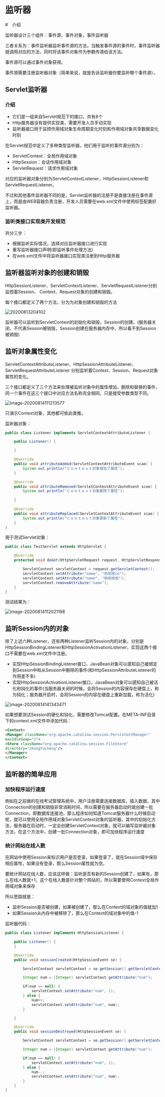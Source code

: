 # 监听器

#　介绍

监听器设计三个组件：事件源，事件对象，事件监听器

三者关系为：事件监听器监听事件源的方法，当触发事件源的事件时，事件监听器就调用对应的方法，同时将该事件对象作为参数传递给该方法。

事件源可以通过事件对象获得。

事件源需要注册监听器对象（简单来说，就是告诉监听器你要监听哪个事件源）。



## Servlet监听器

### 介绍

- 它们是一组来自Servlet规范下的接口，共有8个
- Http服务器没有提供实现类，需要开发人员手动实现
- 监听器接口用于监控作用域对象生命周期变化时刻和作用域对象共享数据变化时刻





在Servlet规范中定义了多种类型监听器，他们用于监听的事件源分别为：

- ServletContext：全局作用域对象
- HttpSession：会话作用域对象
- ServletRequest：请求作用域对象

对应的监听器对象分别为ServletContextListener，HttpSessionListener和ServletRequestListener。

不过和其他事件监听器不同的是，Servlet监听器的注册不是直接注册在事件源上，而是由WEB容器负责注册，开发人员需要在web.xml文件中使用<listener>标签配置好监听器。



### 监听类接口实现类开发规范

共分三步：

- 根据监听实际情况，选择对应监听器接口进行实现
- 重写监听器接口声明(即监听事件处理方法)
- 在web.xml文件中将监听器接口实现类注册到Http服务器



## 监听器监听对象的创建和销毁

HttpSessionListener、ServletContextListener、ServletRequestListener分别监控着Session、
Context、Request对象的创建和销毁。

每个接口都定义了两个方法，分为为对象创建和销毁的方法

![20200813204102](https://crayon-1302863897.cos.ap-beijing.myqcloud.com/20200814092651.png) 



 

监听器可以监听到ServletContext的初始化和销毁，Session的创建。(服务器关闭，不代表Session被销毁，Session创建在服务器内存中，所以看不到Session被销毁)



## 监听对象属性变化

ServletContextAttributeListener、HttpSessionAttributeListener、ServletRequestAttributeListener
分别监听着Context、Session、Request对象属性的变化。



三个接口都定义了三个方法来处理被监听对象中的属性增加，删除和替换的事件，同一个事件在这三个接口中对应方法名称完全相同，只是接受参数类型不同。

![image-20200814111213577](https://crayon-1302863897.cos.ap-beijing.myqcloud.com/20200814111221.png)





只演示Context对象，其他都可依此类推。

监听器对象：

```java
public class Listener implements ServletContextAttributeListener {

    public Listener() {

    }

    @Override
    public void attributeAdded(ServletContextAttributeEvent scae) {
        System.out.println("Ｃｏｎｔｅｘｔ对象增加了属性");
    }

    @Override
    public void attributeRemoved(ServletContextAttributeEvent scae) {
        System.out.println("Ｃｏｎｔｅｘｔ对象删除了属性");
        
    }

    @Override
    public void attributeReplaced(ServletContextAttributeEvent scae) {
        System.out.println("Ｃｏｎｔｅｘｔ对象更新了属性");
    }
}
```

用于测试Servlet对象：

```java
public class TestServlet extends HttpServlet {

    @Override
    protected void doGet(HttpServletRequest request, HttpServletResponse response) throws ServletException, IOException {

        ServletContext servletContext = request.getServletContext();
        servletContext.setAttribute("name", "哈哈哈ce");
        servletContext.setAttribute("name", "哈哈哈哈");
        servletContext.removeAttribute("name");
    }
}
```

测试结果为：

![image-20200814112021198](https://crayon-1302863897.cos.ap-beijing.myqcloud.com/20200814112021.png)





## 监听Session内的对象

除了上述六种Listener，还有两种Listener监听Session内的对象，分别是HttpSessionBindingListener和HttpSessionActivationListener，实现这两个接口不需要在web.xml文件中注册。

- 实现HttpSessionBindingListener接口，JavaBean对象可以感知自己被绑定到Session中和从Session中删除的事件(和HttpSessionAttributeListener的作用差不多)
- 实现HttpSessionActivationListener接口，JavaBean对象可以感知自己被活化和钝化的事件(当服务器关闭的时候，会将Session的内容保存在硬盘上，称为钝化；服务器开启时，会将Session的内容在硬盘上重新加载，称为活化)



![image-20200814141343471](https://crayon-1302863897.cos.ap-beijing.myqcloud.com/20200814141343.png)



如果想要测试Session的硬化和钝化，需要修改Tomcat配置。在META-INF目录下的context.xml文件中添加代码：

```xml
<Context>
<Manager className="org.apache.catalina.session.PersistentManager"
maxIdleSwap="1">
<Store className="org.apache.catalina.session.FileStore"
directory="zhongfucheng"/>
</Manager>
</Context>
```



## 监听器的简单应用

### 加快程序运行速度

例如在之前做的在线考试管理系统中，用户注册需要连接数据库，插入数据，其中Connection的创建和销毁非常消耗时间，所以需要在服务器启动时就创建一批Connection，即数据库连接池，那么程序如何知道Tomcat服务器什么时候启动呢，就可以使用全局作用域对象ServletContext对象的监听器，其中的初始化方法，服务器在启动时，一定会创建ServletContext对象，就可以编写监听器对象方法，在这个方法中，创建一批Connection对象，即可加快程序运行速度



### 统计网站在线人数

在网站中使用Session来标识用户是否登录，如果登录了，就在Session域中保存相应属性，如果没有登录，那么Session属性就为空。

要统计网站在线人数，应该这样做：监听是否有新的Session创建了，如果有，那么在线人数就+1，这个在线人数是针对整个网站的，所以需要使用Context全局作用域对象来保存

所以思路就是：

- 监听Session是否被创建，如果被创建了，那么在Context的域对象的值就加1
- 如果Session从内存中被移除了，那么在Context的域对象中的值-1

监听器代码：

```java
public class Listener implements HttpSessionListener {

    public Listener() {
    }

    @Override
    public void sessionCreated(HttpSessionEvent se) {

        ServletContext servletContext = se.getSession().getServletContext();

        Integer num = (Integer) servletContext.getAttribute("num");

        if(num == null) {
            servletContext.setAttribute("num", 1);
        } else {
            num++;
            servletContext.setAttribute("num", num);
        }

    }

    @Override
    public void sessionDestroyed(HttpSessionEvent se) {

        ServletContext servletContext = se.getSession().getServletContext();

        Integer num = (Integer) servletContext.getAttribute("num");

        if(num == null) {
            servletContext.setAttribute("num", 1);
        } else {
            num--;
            servletContext.setAttribute("num", num);
        }
    }
}
```





